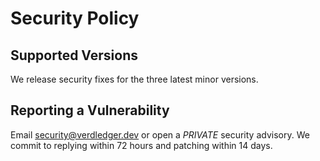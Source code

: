# Security Policy

## Supported Versions
We release security fixes for the three latest minor versions.

## Reporting a Vulnerability
Email security@verdledger.dev or open a *PRIVATE* security advisory.
We commit to replying within 72 hours and patching within 14 days.
